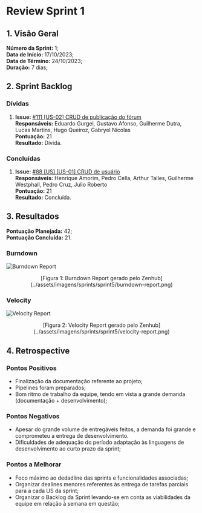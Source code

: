 # Review Sprint 1

## 1. Visão Geral
**Número da Sprint:** 1;<br>
**Data de Início:** 17/10/2023;<br>
**Data de Término:** 24/10/2023;<br>
**Duração:** 7 dias;<br>


## 2. Sprint Backlog

### Dívidas

1. **Issue:** [#111 [US-02] CRUD de publicação do fórum ](https://github.com/fga-eps-mds/2023-2-GEROcuidado-Doc/issues/111)<br>
**Responsáveis:** Eduardo Gurgel, Gustavo Afonso, Guilherme Dutra, Lucas Martins, Hugo Queiroz, Gabryel Nícolas<br>
**Pontuação:** 21<br>
**Resultado:** <span class="tarefa-divida">Dívida</span>.

### Concluídas

1. **Issue:** [#88 [US] [US-01] CRUD de usuário ](https://github.com/fga-eps-mds/2023-2-GEROcuidado-Doc/issues/88)<br>
**Responsáveis:** Henrique Amorim, Pedro Cella, Arthur Talles, Guilherme Westphall, Pedro Cruz, Julio Roberto<br>
**Pontuação:** 21 <br>
**Resultado:** <span class="tarefa-concluida">Concluída</span>.


## 3. Resultados

**Pontuação Planejada:** 42;<br>
**Pontuação Concluída:** 21.<br>

### Burndown
![Burndown Report](../assets/imagens/sprints/sprint5/burndown-report.png)
<center>[Figura 1: Burndown Report gerado pelo Zenhub](../assets/imagens/sprints/sprint5/burndown-report.png)</center>

### Velocity
![Velocity Report](../assets/imagens/sprints/sprint5/velocity-report.png)
<center>[Figura 2: Velocity Report gerado pelo Zenhub](../assets/imagens/sprints/sprint5/velocity-report.png)</center>


## 4. Retrospective

### Pontos Positivos

- Finalização da documentação referente ao projeto;
- Pipelines foram preparados;
- Bom ritmo de trabalho da equipe, tendo em vista a grande demanda (documentação + desenvolvimento);

### Pontos Negativos

- Apesar do grande volume de entregáveis feitos, a demanda foi grande e comprometeu a entrega de desenvolvimento.
- Dificuldades de adequação do período adaptação às linguagens de desenvolvimento ao curto prazo da sprint;


### Pontos a Melhorar

- Foco máximo ao dedadline das sprints e funcionalidades associadas;
- Organizar dealines menores referentes às entrega de tarefas parciais para a cada US da sprint;
- Organizar o Backlog da Sprint levando-se em conta as viabilidades da equipe em relação à semana em questão;